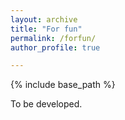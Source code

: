 ```yaml
---
layout: archive
title: "For fun"
permalink: /forfun/
author_profile: true

---
```


{% include base_path %}

To be developed. 

